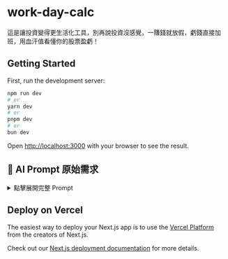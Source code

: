 # work-day-calc
這是讓投資變得更生活化工具，別再說投資沒感覺，一賺錢就放假，虧錢直接加班，用血汗值看懂你的股票盈虧！

## Getting Started

First, run the development server:

```bash
npm run dev
# or
yarn dev
# or
pnpm dev
# or
bun dev
```

Open [http://localhost:3000](http://localhost:3000) with your browser to see the result.

## 🧠 AI Prompt 原始需求

<details>
<summary>點擊展開完整 Prompt</summary>
目標：生成一個生活化工具元件 `WorkdayCalc`，可將股票交易的盈虧金額換算為「可以少工作幾天」或「需要加班幾天補回來」。

---

扮演一位熟悉 React 18、TypeScript、Tailwind CSS 與 shadcn/ui 的前端工程師，依據以下需求撰寫完整的 `App.tsx` 檔案，所有元件集中於此檔案中，使用 arrow function 與 `useState` 管理狀態。

---

### 功能模組

1. **頁面標題與副標說明**
   * 顯示主標題與副標文字，置中並有適當間距
2. **股票交易表單**
   * 使用 shadcn/ui 元件（`Input`、`Button`、`Label`）
   * 欄位：買入價、賣出價、股數
   * 欄位為空或為 0 時，換算按鈕 disabled
   * 下方按鈕區塊含「薪資設定」與「立即換算」
3. **薪資設定 Modal**
   * 使用 Dialog 呈現
   * 提供薪資輸入（年薪、月薪、時薪三種擇一）
   * 若為時薪，可輸入每日工時（預設 8 小時）
   * 儲存後不自動計算，需再次點擊換算
4. **結果顯示 Modal**
   * 使用 Dialog 顯示
   * 顯示換算結果（正值：少工作；負值：需加班）
   * 顯示盈虧明細、費用、淨損益，正負值用不同顏色表示
   * 所有金額格式化為千分位＋兩位小數

---

### 計算邏輯
1. 將使用者輸入薪資轉為每日薪資：
   * 年薪／250、月薪 \* 12／250、時薪 \* 每日工時
2. 根據以下公式計算盈虧：
   * 買入金額、賣出金額、手續費、稅金、成本、收益、淨損益
3. 依據淨損益換算為工作天數：
   * `Math.round(Math.abs(netProfit) / dailyWage)`
4. 產出提示訊息：
   * 若為正值，顯示「你可以少工作 X 天」
   * 若為負值，顯示「你需要加班 X 天補回來」

---

### 技術規範
* 使用 shadcn/ui 搭配 Tailwind CSS 排版
* 使用 lucide-react 的圖示（Settings、Calculator）
* 按鈕樣式、位置、寬度依照規範配置
* 結果呈現正負顏色區分與格式化金額
</details>

## Deploy on Vercel

The easiest way to deploy your Next.js app is to use the [Vercel Platform](https://vercel.com/new?utm_medium=default-template&filter=next.js&utm_source=create-next-app&utm_campaign=create-next-app-readme) from the creators of Next.js.

Check out our [Next.js deployment documentation](https://nextjs.org/docs/app/building-your-application/deploying) for more details.
